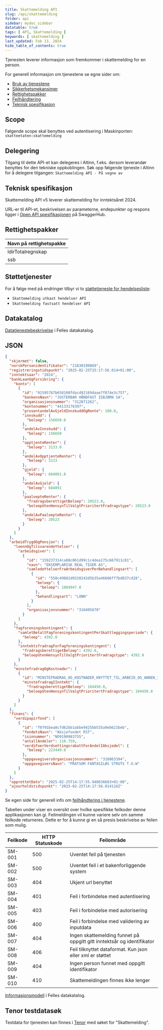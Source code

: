 ```yaml
---
title: Skattemelding API
slug: /api/skattemelding
folder: api
sidebar: mydoc_sidebar
datatable: true
tags: [ API, Skattemelding ]
keywords: [ skattemelding ]
last_updated: Feb 13, 2024
hide_table_of_contents: true
---
```


<Summary>Tjenesten leverer informasjon som fremkommer i skattemelding for en person.</Summary>

<Tabs underline={true}>
<TabItem headerText="Om tjenesten" itemKey="itemKey-1" default>

For generell informasjon om tjenestene se egne sider om:

* [Bruk av tjenestene](../om/bruk.md)
* [Sikkerhetsmekansimer](../om/sikkerhet.md)
* [Rettighetspakker](../om/rettighetspakker.md)
* [Feilhåndtering](../om/feil.md)
* [Teknisk spesifikasjon](../om/tekniskspesifikasjon.md)

## Scope

Følgende scope skal benyttes ved autentisering i Maskinporten: `skatteetaten:skattemelding`

## Delegering

Tilgang til dette API-et kan delegeres i Altinn, f.eks. dersom leverandør benyttes for den tekniske oppkoblingen. Søk opp følgende tjeneste i Altinn for å delegere tilgangen: `Skattemelding API - På vegne av`

## Teknisk spesifikasjon

Skattemelding API v5 leverer skattemelding for inntektsåret 2024.

URL-er til API-et, beskrivelsen av parameterne, endepunkter og respons ligger i [Open API spesifikasjonen](https://app.swaggerhub.com/apis/skatteetaten/skattemelding-api) på SwaggerHub.

## Rettighetspakker

| Navn på rettighetspakke |	
|-------------------------|
| ldirTotalregnskap       |
| ssb                     |
  
## Støttetjenester

For å følge med på endringer tilbyr vi to [støttetjeneste for hendelsesliste](./hendelser.md):

* `Skattemelding utkast hendelser API`
* `Skattemelding fastsatt hendelser API`

## Datakatalog

[Datatjenestebeskrivelse](https://data.norge.no/dataservices/899c9a8d-0778-3472-9654-f6acd4e7f9ff) i Felles datakatalog.

</TabItem>
<TabItem headerText="Eksempler" itemKey="itemKey-2">

## JSON

```json
{
  "skjermet": false,
  "norskPersonidentifikator": "21830199869",
  "registreringstidspunkt": "2025-02-25T15:17:56.014+01:00",
  "inntektsaar": "2024",
  "bankLaanOgForsikring": {
    "konto": [
      {
        "id": "91595767b658108fdacd92169daae7f874e3c757",
        "bankensNavn": "JUSTERBAR HÅNDFAST ISBJØRN SA",
        "organisasjonsnummer": "312871262",
        "kontonummer": "44133176397",
        "prosentandelAvGjeldInnskuddOgRente": 100.0,
        "innskudd": {
          "beloep": 156650.0
        },
        "andelAvInnskudd": {
          "beloep": 156650
        },
        "opptjenteRenter": {
          "beloep": 3133.0
        },
        "andelAvOpptjenteRenter": {
          "beloep": 3133
        },
        "gjeld": {
          "beloep": 684091.0
        },
        "andelAvGjeld": {
          "beloep": 684091
        },
        "paaloepteRenter": {
          "fradragsberettigetBeloep": 20523.0,
          "beloepUtenHensynTilValgtPrioritertFradragstype": 20523.0
        },
        "andelAvPaaloepteRenter": {
          "beloep": 20523
        }
      }
    ]
  },
  "arbeidTrygdOgPensjon": {
    "loennOgTilsvarendeYtelser": {
      "arbeidsgiver": [
        {
          "id": "159237314ca88c061d99c1c4dea175c667911c81",
          "navn": "EKSEMPLARISK REAL TIGER AS",
          "samledeYtelserFraArbeidsgiverPerBehandlingsart": [
            {
              "id": "558c49882d9320242d5b35a46606ff7bd837cd28",
              "beloep": {
                "beloep": 1004947.0
              },
              "behandlingsart": "LONN"
            }
          ],
          "organisasjonsnummer": "310495670"
        }
      ]
    },
    "fagforeningskontingent": {
      "samletBetaltFagforeningskontingentPerSkattleggingsperiode": {
        "beloep": 4392.0
      },
      "inntektsfradragForFagforeningskontingent": {
        "fradragsberettigetBeloep": 4392.0,
        "beloepUtenHensynTilValgtPrioritertFradragstype": 4392.0
      }
    },
    "minstefradragOgKostnader": [
      {
        "id": "MINSTEFRADRAG_OG_KOSTNADER_KNYTTET_TIL_ARBEID_OG_ANNEN_INNTEKT",
        "minstefradragIInntekt": {
          "fradragsberettigetBeloep": 104450.0,
          "beloepUtenHensynTilValgtPrioritertFradragstype": 104450.0
        }
      }
    ]
  },
  "finans": {
    "verdipapirfond": [
      {
        "id": "f0791bea8cfd62bb1abbe9425bb535a9eb621beb",
        "fondetsNavn": "Aksjefondet RST",
        "isinnummer": "NO9190983755",
        "antallAndeler": 110.759,
        "verdiFoerVerdsettingsrabattForAndelIAksjedel": {
          "beloep": 223449.0
        },
        "oppgavegiversOrganisasjonsnummer": "310863394",
        "oppgavegiversNavn": "PRATSOM FANTASILØS STRUTS T.U.W"
      }
    ]
  },
  "opprettetDato": "2025-02-25T14:17:55.948036683+01:00",
  "ajourholdstidspunkt": "2025-02-25T14:17:56.014116Z"
}
```

</TabItem>
<TabItem headerText="Feilkoder" itemKey="itemKey-3">

Se egen side for generell info om [feilhåndtering i tjenestene](../om/feil.md).

Tabellen under viser en oversikt over hvilke spesifikke feilkoder denne applikasjonen kan gi. Feilmeldingen vil kunne variere selv om samme feilkode returneres. Dette er for å kunne gi en så presis beskrivelse av feilen som mulig.

| Feilkode | HTTP Statuskode | Feilområde                                                              |
|----------|-----------------|-------------------------------------------------------------------------|
| SM-001   | 500             | Uventet feil på tjenesten                                               |
| SM-002   | 500             | Uventet feil i et bakenforliggende system                               |
| SM-003   | 404             | Ukjent url benyttet                                                     |
| SM-004   | 401             | Feil i forbindelse med autentisering                                    |
| SM-005   | 403             | Feil i forbindelse med autorisering                                     |
| SM-006   | 400             | Feil i forbindelse med validering av inputdata                          |
| SM-007   | 404             | Ingen skattemelding funnet på oppgitt gitt inntektsår og identifikator  |
| SM-008   | 406             | Feil tilknyttet dataformat. Kun json eller xml er støttet               |
| SM-009   | 404             | Ingen person funnet med oppgitt identifikator                           |
| SM-010   | 410             | Skattemeldingen finnes ikke lenger                                      |

</TabItem>
<TabItem headerText="Informasjonsmodell" itemKey="itemKey-4">

[Informasjonsmodell](https://data.norge.no/informationmodels/eb60da4f-d6b2-3564-b3a5-e31e25da7538) i Felles datakatalog.

</TabItem>
<TabItem headerText="Test" itemKey="itemKey-5">

## Tenor testdatasøk

Testdata for tjenesten kan finnes i [Tenor](../test/tenor.md) med søket for "Skattemelding".

</TabItem>
</Tabs>
